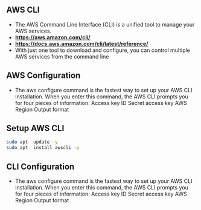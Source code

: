 ## AWS CLI
- The AWS Command Line Interface (CLI) is a unified tool to manage your AWS services. 
- **https://aws.amazon.com/cli/**
- **https://docs.aws.amazon.com/cli/latest/reference/**
- With just one tool to download and configure, you can control multiple AWS services from the command line

## AWS Configuration
- The aws configure command is the fastest way to set up your AWS CLI installation. When you enter this command, the AWS CLI prompts you for four pieces of information:
  Access key ID
  Secret access key
  AWS Region
  Output format

## Setup AWS CLI
```bash
sudo apt  update -y
sudo apt  install awscli -y
```
## CLI Configuration
- The aws configure command is the fastest way to set up your AWS CLI installation. When you enter this command, the AWS CLI prompts you for four pieces of information:
Access key ID
Secret access key
AWS Region
Output format

